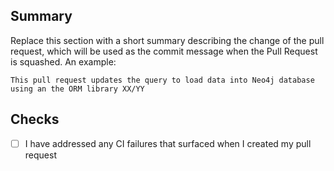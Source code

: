 ## Summary

Replace this section with a short summary describing the change of the pull request, which will be used as the commit message when the Pull Request is squashed. An example:

```
This pull request updates the query to load data into Neo4j database using an the ORM library XX/YY
```

## Checks

- [ ] I have addressed any CI failures that surfaced when I created my pull request
